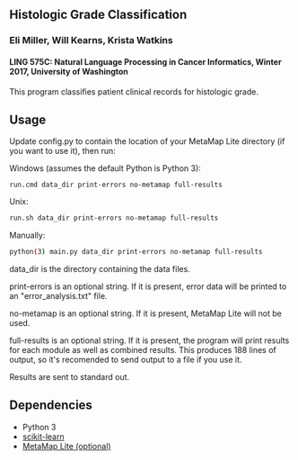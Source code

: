 Histologic Grade Classification
-----

### Eli Miller, Will Kearns, Krista Watkins
#### LING 575C: Natural Language Processing in Cancer Informatics, Winter 2017, University of Washington

This program classifies patient clinical records for histologic grade.

Usage
-----

Update config.py to contain the location of your MetaMap Lite directory (if you want to use it), then run:

Windows (assumes the default Python is Python 3):
```
run.cmd data_dir print-errors no-metamap full-results
```
Unix:
```bash
run.sh data_dir print-errors no-metamap full-results
```
Manually:
```bash
python(3) main.py data_dir print-errors no-metamap full-results
```

data_dir is the directory containing the data files.

print-errors is an optional string. If it is present, error data will be printed to an "error_analysis.txt" file.

no-metamap is an optional string. If it is present, MetaMap Lite will not be used.

full-results is an optional string. If it is present, the program will print results for each module as well as combined results. This produces 188 lines of output, so it's recomended to send output to a file if you use it.

Results are sent to standard out.

Dependencies
-----

* Python 3
* [scikit-learn](http://scikit-learn.org/stable/index.html)
* [MetaMap Lite (optional)](https://metamap.nlm.nih.gov/MetaMapLite.shtml)
